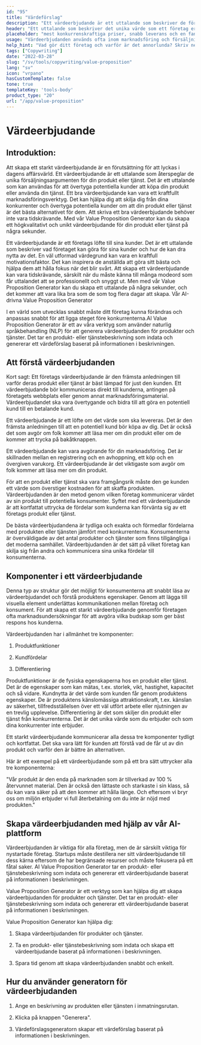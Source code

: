 ```yaml
---
id: "95"
title: "Värdeförslag"
description: "Ett värdeerbjudande är ett uttalande som beskriver de fördelar som ett företag erbjuder sina kunder. Det är ett uttalande om vad företaget kan göra för sina kunder, och det används ofta som ett sätt att skilja ett företag från ett annat."
header: "Ett uttalande som beskriver det unika värde som ett företag erbjuder sina kunder."
placeholder: "mest konkurrenskraftiga priser, snabb leverans och en fantastisk kundservice."
usage: "Värdeerbjudanden används ofta inom marknadsföring och försäljning för att kommunicera vad ett företag gör och varför det är annorlunda. Följande generator kan hjälpa dig att utforma och brainstromera ett stilistiskt värdeerbjudande som är nära kopplat till ditt varumärke."
help_hint: "Vad gör ditt företag och varför är det annorlunda? Skriv ner det så omvandlar vi det till ett värdeerbjudande."
tags: ["Copywriting"]
date: "2022-03-28"
slug: "/sv/tools/copywriting/value-proposition"
lang: "sv"
icon: "vrpano"
hasCustomTemplate: false
tone: true
templateKey: 'tools-body'
product_type: "20"
url: "/app/value-proposition"
---
```


# Värdeerbjudande

## Introduktion:

Att skapa ett starkt värdeerbjudande är en förutsättning för att lyckas i dagens affärsvärld. Ett värdeerbjudande är ett uttalande som återspeglar de unika försäljningsargumenten för din produkt eller tjänst. Det är ett uttalande som kan användas för att övertyga potentiella kunder att köpa din produkt eller använda din tjänst. Ett bra värdeerbjudande kan vara ett kraftfullt marknadsföringsverktyg. Det kan hjälpa dig att skilja dig från dina konkurrenter och övertyga potentiella kunder om att din produkt eller tjänst är det bästa alternativet för dem. Att skriva ett bra värdeerbjudande behöver inte vara tidskrävande. Med vår Value Proposition Generator kan du skapa ett högkvalitativt och unikt värdeerbjudande för din produkt eller tjänst på några sekunder.

Ett värdeerbjudande är ett företags löfte till sina kunder. Det är ett uttalande som beskriver vad företaget kan göra för sina kunder och hur de kan dra nytta av det. En väl utformad värdegrund kan vara en kraftfull motivationsfaktor. Det kan inspirera de anställda att göra sitt bästa och hjälpa dem att hålla fokus när det blir svårt. Att skapa ett värdeerbjudande kan vara tidskrävande, särskilt när du måste känna till många modeord som får uttalandet att se professionellt och snyggt ut. Men med vår Value Proposition Generator kan du skapa ett uttalande på några sekunder, och det kommer att vara lika bra som de som tog flera dagar att skapa. Vår AI-drivna Value Proposition Generator

I en värld som utvecklas snabbt måste ditt företag kunna förändras och anpassas snabbt för att ligga steget före konkurrenterna.AI Value Proposition Generator är ett av våra verktyg som använder naturlig språkbehandling (NLP) för att generera värdeerbjudanden för produkter och tjänster. Det tar en produkt- eller tjänstebeskrivning som indata och genererar ett värdeförslag baserat på informationen i beskrivningen.

## Att förstå värdeerbjudanden

Kort sagt: Ett företags värdeerbjudande är den främsta anledningen till varför deras produkt eller tjänst är bäst lämpad för just den kunden. Ett värdeerbjudande bör kommuniceras direkt till kunderna, antingen på företagets webbplats eller genom annat marknadsföringsmaterial. Värdeerbjudandet ska vara övertygande och bidra till att göra en potentiell kund till en betalande kund.

Ett värdeerbjudande är ett löfte om det värde som ska levereras. Det är den främsta anledningen till att en potentiell kund bör köpa av dig. Det är också det som avgör om folk kommer att läsa mer om din produkt eller om de kommer att trycka på bakåtknappen.

Ett värdeerbjudande kan vara avgörande för din marknadsföring. Det är skillnaden mellan en registrering och en avhoppning, ett köp och en övergiven varukorg. Ett värdeerbjudande är det viktigaste som avgör om folk kommer att läsa mer om din produkt.

För att en produkt eller tjänst ska vara framgångsrik måste den ge kunden ett värde som överstiger kostnaden för att skaffa produkten. Värdeerbjudanden är den metod genom vilken företag kommunicerar värdet av sin produkt till potentiella konsumenter. Syftet med ett värdeerbjudande är att kortfattat uttrycka de fördelar som kunderna kan förvänta sig av ett företags produkt eller tjänst.

De bästa värdeerbjudandena är tydliga och exakta och förmedlar fördelarna med produkten eller tjänsten jämfört med konkurrenterna. Konsumenterna är överväldigade av det antal produkter och tjänster som finns tillgängliga i det moderna samhället. Värdeerbjudanden är det sätt på vilket företag kan skilja sig från andra och kommunicera sina unika fördelar till konsumenterna.

## Komponenter i ett värdeerbjudande

Denna typ av struktur gör det möjligt för konsumenterna att snabbt läsa av värdeerbjudandet och förstå produktens egenskaper. Genom att lägga till visuella element underlättas kommunikationen mellan företag och konsument. För att skapa ett starkt värdeerbjudande genomför företagen ofta marknadsundersökningar för att avgöra vilka budskap som ger bäst respons hos kunderna.

Värdeerbjudanden har i allmänhet tre komponenter:

1. Produktfunktioner

2. Kundfördelar

3. Differentiering

Produktfunktioner är de fysiska egenskaperna hos en produkt eller tjänst. Det är de egenskaper som kan mätas, t.ex. storlek, vikt, hastighet, kapacitet och så vidare. Kundnytta är det värde som kunden får genom produktens egenskaper. De är produktens känslomässiga attraktionskraft, t.ex. känslan av säkerhet, tillfredsställelsen över ett väl utfört arbete eller njutningen av en trevlig upplevelse. Differentiering är det som skiljer din produkt eller tjänst från konkurrenterna. Det är det unika värde som du erbjuder och som dina konkurrenter inte erbjuder.

Ett starkt värdeerbjudande kommunicerar alla dessa tre komponenter tydligt och kortfattat. Det ska vara lätt för kunden att förstå vad de får ut av din produkt och varför den är bättre än alternativen.

Här är ett exempel på ett värdeerbjudande som på ett bra sätt uttrycker alla tre komponenterna:

"Vår produkt är den enda på marknaden som är tillverkad av 100 % återvunnet material. Den är också den lättaste och starkaste i sin klass, så du kan vara säker på att den kommer att hålla länge. Och eftersom vi bryr oss om miljön erbjuder vi full återbetalning om du inte är nöjd med produkten."

## Skapa värdeerbjudanden med hjälp av vår AI-plattform

Värdeerbjudanden är viktiga för alla företag, men de är särskilt viktiga för nystartade företag. Startups måste destillera ner sitt värdeerbjudande till dess kärna eftersom de har begränsade resurser och måste fokusera på ett fåtal saker. AI Value Proposition Generator tar en produkt- eller tjänstebeskrivning som indata och genererar ett värdeerbjudande baserat på informationen i beskrivningen.

Value Proposition Generator är ett verktyg som kan hjälpa dig att skapa värdeerbjudanden för produkter och tjänster. Det tar en produkt- eller tjänstebeskrivning som indata och genererar ett värdeerbjudande baserat på informationen i beskrivningen.

Value Proposition Generator kan hjälpa dig:

1. Skapa värdeerbjudanden för produkter och tjänster.

2. Ta en produkt- eller tjänstebeskrivning som indata och skapa ett värdeerbjudande baserat på informationen i beskrivningen.

3. Spara tid genom att skapa värdeerbjudanden snabbt och enkelt.

## Hur du använder generatorn för värdeerbjudanden

1. Ange en beskrivning av produkten eller tjänsten i inmatningsrutan.

2. Klicka på knappen "Generera".

3. Värdeförslagsgeneratorn skapar ett värdeförslag baserat på informationen i beskrivningen.
